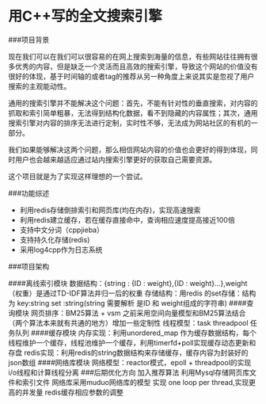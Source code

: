# 用C++写的全文搜索引擎

###项目背景

现在我们可以在我们可以很容易的在网上搜索到海量的信息，有些网站往往拥有很多优秀的内容，但是缺乏一个灵活而且高效的搜索引擎，导致这个网站的价值没有很好的体现，基于时间轴的或者tag的推荐从另一种角度上来说其实是忽视了用户搜索的主观能动性。

通用的搜索引擎并不能解决这个问题：首先，不能有针对性的垂直搜索，对内容的抓取和索引简单粗暴，无法得到结构化数据，看不到隐藏的内容属性；其次，通用搜索引擎对内容的排序无法进行定制，实时性不够，无法成为网站社区的有机的一部分。

我们如果能够解决这两个问题，那么相信网站内容的价值也会更好的得到体现，同时用户也会越来越适应通过站内搜索引擎更好的获取自己需要资源。


这个项目就是为了实现这样理想的一个尝试。


###功能综述

*  利用redis存储倒排索引和网页库(均在内存)，实现高速搜索
*  利用redis建立缓存，若在缓存直接命中，查询相应速度提高接近100倍
*  支持中文分词（cppjieba）
*  支持持久化存储(redis)
*  采用log4cpp作为日志系统


###项目架构

####离线索引模块
    数据结构：{string : {ID : weight},{ID : weight}...},weight（权重）是通过TD-IDF算法并归一后的权重
    存储结构：用redis 的set存储：结构为  key:string  set :string(string 需要解析 是ID 和 weight组成的字符串) 
####查询模块
    网页排序：BM25算法 + vsm   之前采用空间向量模型和BM25算法结合（两个算法本来就有共通的地方）增加一些定制性
    线程模型：task threadpool  任务队列
####缓存模块
    内存实现：利用unordered_map 作为缓存数据结构，每个线程维护一个缓存，线程池维护一个缓存，利用timerfd+poll实现缓存动态更新和存盘
    redis实现：利用redis的string数据结构来存储缓存，缓存内容为封装好的json数组
####网络库模块
    网络模型：reactor模式，epoll + threadpool的实现i/o线程和计算线程分离
###后期优化方向
    加入推荐算法
    利用Mysql存储网页库文件和索引文件
    网络库采用muduo网络库的模型 实现 one loop per thread,实现更高的并发量
    redis缓存相应参数的调整


